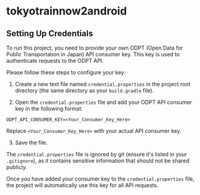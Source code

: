 # tokyotrainnow2android

## Setting Up Credentials

To run this project, you need to provide your own ODPT (Open Data for Public Transportation in Japan) API consumer key. This key is used to authenticate requests to the ODPT API.

Please follow these steps to configure your key:

1. Create a new text file named `credential.properties` in the project root directory (the same directory as your `build.gradle` file).

2. Open the `credential.properties` file and add your ODPT API consumer key in the following format:

```
ODPT_API_CONSUMER_KEY=<Your_Consumer_Key_Here>

```

Replace `<Your_Consumer_Key_Here>` with your actual API consumer key.

3. Save the file.

The `credential.properties` file is ignored by git (ensure it's listed in your `.gitignore`), as it contains sensitive information that should not be shared publicly.

Once you have added your consumer key to the `credential.properties` file, the project will automatically use this key for all API requests.
